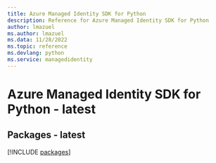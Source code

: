 ```yaml
---
title: Azure Managed Identity SDK for Python
description: Reference for Azure Managed Identity SDK for Python
author: lmazuel
ms.author: lmazuel
ms.data: 11/28/2022
ms.topic: reference
ms.devlang: python
ms.service: managedidentity
---
```

# Azure Managed Identity SDK for Python - latest
## Packages - latest
[!INCLUDE [packages](managed-identity-index.md)]